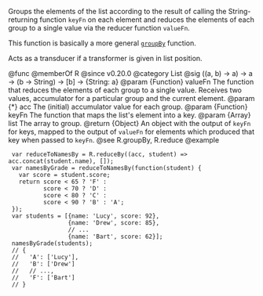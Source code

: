 Groups the elements of the list according to the result of calling
the String-returning function `keyFn` on each element and reduces the elements
of each group to a single value via the reducer function `valueFn`.

This function is basically a more general [`groupBy`](#groupBy) function.

Acts as a transducer if a transformer is given in list position.

@func
@memberOf R
@since v0.20.0
@category List
@sig ((a, b) -> a) -> a -> (b -> String) -> [b] -> {String: a}
@param {Function} valueFn The function that reduces the elements of each group to a single
       value. Receives two values, accumulator for a particular group and the current element.
@param {*} acc The (initial) accumulator value for each group.
@param {Function} keyFn The function that maps the list's element into a key.
@param {Array} list The array to group.
@return {Object} An object with the output of `keyFn` for keys, mapped to the output of
        `valueFn` for elements which produced that key when passed to `keyFn`.
@see R.groupBy, R.reduce
@example

     var reduceToNamesBy = R.reduceBy((acc, student) => acc.concat(student.name), []);
     var namesByGrade = reduceToNamesBy(function(student) {
       var score = student.score;
       return score < 65 ? 'F' :
              score < 70 ? 'D' :
              score < 80 ? 'C' :
              score < 90 ? 'B' : 'A';
     });
     var students = [{name: 'Lucy', score: 92},
                     {name: 'Drew', score: 85},
                     // ...
                     {name: 'Bart', score: 62}];
     namesByGrade(students);
     // {
     //   'A': ['Lucy'],
     //   'B': ['Drew']
     //   // ...,
     //   'F': ['Bart']
     // }

